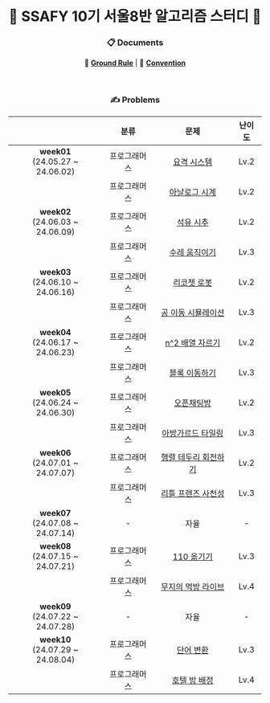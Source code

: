 <div align='center'>

# 💙 SSAFY 10기 서울8반 알고리즘 스터디 💙

### 📋 Documents

📐 [**Ground Rule**](https://github.com/nijesmik/algo-study-season-3/wiki) | 🤝 [**Convention**](https://github.com/nijesmik/algo-study-season-3/wiki/Convention)

<br>

### ✍️ Problems

|     | 분류 | 문제 | 난이도 |
| :-: | :-: | :-: | :--: |
| **week01** <br> (24.05.27 ~ 24.06.02) | 프로그래머스 | [요격 시스템](https://school.programmers.co.kr/learn/courses/30/lessons/181188) | Lv.2 |
| | 프로그래머스 | [아날로그 시계](https://school.programmers.co.kr/learn/courses/30/lessons/250135) | Lv.2 |
| **week02** <br> (24.06.03 ~ 24.06.09) | 프로그래머스 | [석유 시추](https://school.programmers.co.kr/learn/courses/30/lessons/250136) | Lv.2 |
| | 프로그래머스 | [수레 움직이기](https://school.programmers.co.kr/learn/courses/30/lessons/250134) | Lv.3 |
| **week03** <br> (24.06.10 ~ 24.06.16) | 프로그래머스 | [리코쳇 로봇](https://school.programmers.co.kr/learn/courses/30/lessons/169199) | Lv.2 |
| | 프로그래머스 | [공 이동 시뮬레이션](https://school.programmers.co.kr/learn/courses/30/lessons/87391) | Lv.3 |
| **week04** <br> (24.06.17 ~ 24.06.23) | 프로그래머스 | [n^2 배열 자르기](https://school.programmers.co.kr/learn/courses/30/lessons/87390) | Lv.2 |
| | 프로그래머스 | [블록 이동하기](https://school.programmers.co.kr/learn/courses/30/lessons/60063) | Lv.3 |
| **week05** <br> (24.06.24 ~ 24.06.30) | 프로그래머스 | [오픈채팅방](https://school.programmers.co.kr/learn/courses/30/lessons/42888) | Lv.2 |
| | 프로그래머스 | [아방가르드 타일링](https://school.programmers.co.kr/learn/courses/30/lessons/181186) | Lv.3 |
| **week06** <br> (24.07.01 ~ 24.07.07) | 프로그래머스 | [행렬 테두리 회전하기](https://school.programmers.co.kr/learn/courses/30/lessons/77485) | Lv.2 |
| | 프로그래머스 | [리틀 프렌즈 사천성](https://school.programmers.co.kr/learn/courses/30/lessons/1836) | Lv.3 |
| **week07** <br> (24.07.08 ~ 24.07.14) | - | 자율 | - |
| **week08** <br> (24.07.15 ~ 24.07.21) | 프로그래머스 | [110 옮기기](https://school.programmers.co.kr/learn/courses/30/lessons/77886) | Lv.3 |
| | 프로그래머스 | [무지의 먹방 라이브](https://school.programmers.co.kr/learn/courses/30/lessons/42891) | Lv.4 |
| **week09** <br> (24.07.22 ~ 24.07.28) | - | 자율 | - |
| **week10** <br> (24.07.29 ~ 24.08.04) | 프로그래머스 | [단어 변환](https://school.programmers.co.kr/learn/courses/30/lessons/43163) | Lv.3 |
| | 프로그래머스 | [호텔 방 배정](https://school.programmers.co.kr/learn/courses/30/lessons/64063) | Lv.4 |

</div>
